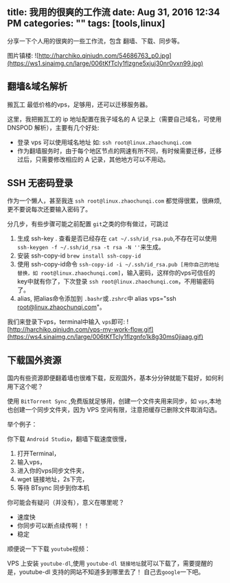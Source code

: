title: 我用的很爽的工作流
date: Aug 31, 2016 12:34 PM
categories: ""
tags: [tools,linux]
---
分享一下个人用的很爽的一些工作流，包含 翻墙、下载、同步等。

<!--more-->

图片镇楼:
![http://harchiko.qiniudn.com/54686763_p0.jpg](https://ws1.sinaimg.cn/large/006tKfTcly1flzgne5xjuj30nr0vxn99.jpg)

## 翻墙&域名解析

搬瓦工 最低价格的vps，足够用，还可以迁移服务器。

这里，我把搬瓦工的 ip 地址配置在我子域名的 A 记录上（需要自己域名，可使用 DNSPOD 解析），主要有几个好处:

* 登录 vps 可以使用域名地址 如: `ssh root@linux.zhaochunqi.com`
* 作为翻墙服务时，由于每个地区节点的网速有所不同，有时候需要迁移，迁移过后，只需要修改相应的 A 记录，其他地方可以不用动。

## SSH 无密码登录

作为一个懒人，甚至我连 `ssh root@linux.zhaochunqi.com` 都觉得很累，很麻烦,更不要说每次还要输入密码了。

分几步，有些步骤可能之前配置 `git`之类的你有做过，可跳过

1. 生成 ssh-key . 查看是否已经存在 `cat ~/.ssh/id_rsa.pub`,不存在可以使用 `ssh-keygen -f ~/.ssh/id_rsa -t rsa -N ''`来生成。
2. 安装 ssh-copy-id `brew install ssh-copy-id`
3. 使用 ssh-copy-id命令 `ssh-copy-id -i ~/.ssh/id_rsa.pub [用你自己的地址替换，如 root@linux.zhaochunqi.com]`，输入密码，这样你的vps可信任的key中就有你了，下次登录 `ssh root@linux.zhaochunqi.com`，不用输密码了。
4. alias, 把alias命令添加到 `.bashr`或`.zshrc`中  alias vps="ssh root@linux.zhaochunqi.com"。

我们来登录下vps，terminal中输入 `vps`即可:
![http://harchiko.qiniudn.com/vps-my-work-flow.gif](https://ws4.sinaimg.cn/large/006tKfTcly1flzgnfo1k8g30ms0jiaag.gif)

## 下载国外资源

国内有些资源即便翻着墙也很难下载，反观国外，基本分分钟就能下载好，如何利用下这个呢？

使用 `BitTorrent Sync` ,免费版就足够用，创建一个文件夹用来同步，如 `vps`,本地也创建一个同步文件夹，因为 VPS 空间有限，注意把缓存已删除文件取消勾选。

举个例子：

你下载 `Android Studio`，翻墙下载速度很慢，
1. 打开Terminal，
2. 输入vps，
3. 进入你的vps同步文件夹，
4. wget 链接地址，2s下完，
5. 等待 BTsync 同步到你本机 

你可能会有疑问（并没有），意义在哪里呢？
* 速度快
* 你同步可以断点续传啊！！
* 稳定

顺便说一下下载 `youtube`视频：

VPS 上安装 `youtube-dl`,使用 `youtube-dl 链接地址`就可以下载了，需要提醒的是，youtube-dl 支持的网站不知道多到哪里去了！ 自己去`google`一下吧。
